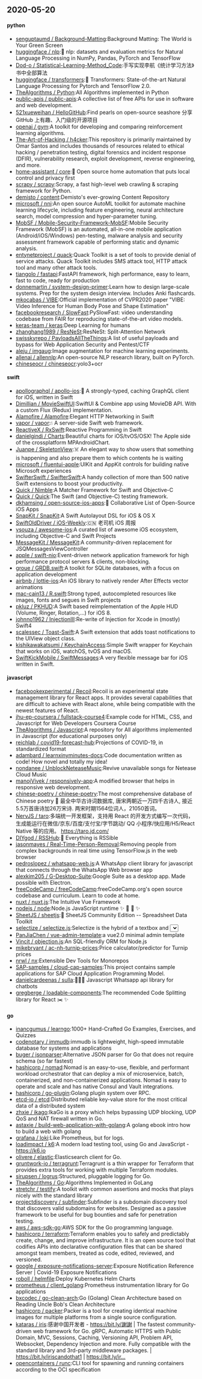 ## 2020-05-20

#### python
* [senguptaumd / Background-Matting](https://github.com/senguptaumd/Background-Matting):Background Matting: The World is Your Green Screen
* [huggingface / nlp](https://github.com/huggingface/nlp):🤗
nlp: datasets and evaluation metrics for Natural Language Processing in NumPy, Pandas, PyTorch and TensorFlow
* [Dod-o / Statistical-Learning-Method_Code](https://github.com/Dod-o/Statistical-Learning-Method_Code):手写实现李航《统计学习方法》书中全部算法
* [huggingface / transformers](https://github.com/huggingface/transformers):🤗
Transformers: State-of-the-art Natural Language Processing for Pytorch and TensorFlow 2.0.
* [TheAlgorithms / Python](https://github.com/TheAlgorithms/Python):All Algorithms implemented in Python
* [public-apis / public-apis](https://github.com/public-apis/public-apis):A collective list of free APIs for use in software and web development.
* [521xueweihan / HelloGitHub](https://github.com/521xueweihan/HelloGitHub):Find pearls on open-source seashore 分享 GitHub 上有趣、入门级的开源项目
* [openai / gym](https://github.com/openai/gym):A toolkit for developing and comparing reinforcement learning algorithms.
* [The-Art-of-Hacking / h4cker](https://github.com/The-Art-of-Hacking/h4cker):This repository is primarily maintained by Omar Santos and includes thousands of resources related to ethical hacking / penetration testing, digital forensics and incident response (DFIR), vulnerability research, exploit development, reverse engineering, and more.
* [home-assistant / core](https://github.com/home-assistant/core):🏡
Open source home automation that puts local control and privacy first
* [scrapy / scrapy](https://github.com/scrapy/scrapy):Scrapy, a fast high-level web crawling & scraping framework for Python.
* [demisto / content](https://github.com/demisto/content):Demisto's ever-growing Content Repository
* [microsoft / nni](https://github.com/microsoft/nni):An open source AutoML toolkit for automate machine learning lifecycle, including feature engineering, neural architecture search, model compression and hyper-parameter tuning.
* [MobSF / Mobile-Security-Framework-MobSF](https://github.com/MobSF/Mobile-Security-Framework-MobSF):Mobile Security Framework (MobSF) is an automated, all-in-one mobile application (Android/iOS/Windows) pen-testing, malware analysis and security assessment framework capable of performing static and dynamic analysis.
* [entynetproject / quack](https://github.com/entynetproject/quack):Quack Toolkit is a set of tools to provide denial of service attacks. Quack Toolkit includes SMS attack tool, HTTP attack tool and many other attack tools.
* [tiangolo / fastapi](https://github.com/tiangolo/fastapi):FastAPI framework, high performance, easy to learn, fast to code, ready for production
* [donnemartin / system-design-primer](https://github.com/donnemartin/system-design-primer):Learn how to design large-scale systems. Prep for the system design interview. Includes Anki flashcards.
* [mkocabas / VIBE](https://github.com/mkocabas/VIBE):Official implementation of CVPR2020 paper "VIBE: Video Inference for Human Body Pose and Shape Estimation"
* [facebookresearch / SlowFast](https://github.com/facebookresearch/SlowFast):PySlowFast: video understanding codebase from FAIR for reproducing state-of-the-art video models.
* [keras-team / keras](https://github.com/keras-team/keras):Deep Learning for humans
* [zhanghang1989 / ResNeSt](https://github.com/zhanghang1989/ResNeSt):ResNeSt: Split-Attention Network
* [swisskyrepo / PayloadsAllTheThings](https://github.com/swisskyrepo/PayloadsAllTheThings):A list of useful payloads and bypass for Web Application Security and Pentest/CTF
* [aleju / imgaug](https://github.com/aleju/imgaug):Image augmentation for machine learning experiments.
* [allenai / allennlp](https://github.com/allenai/allennlp):An open-source NLP research library, built on PyTorch.
* [chineseocr / chineseocr](https://github.com/chineseocr/chineseocr):yolo3+ocr

#### swift
* [apollographql / apollo-ios](https://github.com/apollographql/apollo-ios):📱
A strongly-typed, caching GraphQL client for iOS, written in Swift
* [Dimillian / MovieSwiftUI](https://github.com/Dimillian/MovieSwiftUI):SwiftUI & Combine app using MovieDB API. With a custom Flux (Redux) implementation.
* [Alamofire / Alamofire](https://github.com/Alamofire/Alamofire):Elegant HTTP Networking in Swift
* [vapor / vapor](https://github.com/vapor/vapor):💧
A server-side Swift web framework.
* [ReactiveX / RxSwift](https://github.com/ReactiveX/RxSwift):Reactive Programming in Swift
* [danielgindi / Charts](https://github.com/danielgindi/Charts):Beautiful charts for iOS/tvOS/OSX! The Apple side of the crossplatform MPAndroidChart.
* [Juanpe / SkeletonView](https://github.com/Juanpe/SkeletonView):☠️
An elegant way to show users that something is happening and also prepare them to which contents he is waiting
* [microsoft / fluentui-apple](https://github.com/microsoft/fluentui-apple):UIKit and AppKit controls for building native Microsoft experiences
* [SwifterSwift / SwifterSwift](https://github.com/SwifterSwift/SwifterSwift):A handy collection of more than 500 native Swift extensions to boost your productivity.
* [Quick / Nimble](https://github.com/Quick/Nimble):A Matcher Framework for Swift and Objective-C
* [Quick / Quick](https://github.com/Quick/Quick):The Swift (and Objective-C) testing framework.
* [dkhamsing / open-source-ios-apps](https://github.com/dkhamsing/open-source-ios-apps):📱
Collaborative List of Open-Source iOS Apps
* [SnapKit / SnapKit](https://github.com/SnapKit/SnapKit):A Swift Autolayout DSL for iOS & OS X
* [SwiftOldDriver / iOS-Weekly](https://github.com/SwiftOldDriver/iOS-Weekly):🇨🇳
老司机 iOS 周报
* [vsouza / awesome-ios](https://github.com/vsouza/awesome-ios):A curated list of awesome iOS ecosystem, including Objective-C and Swift Projects
* [MessageKit / MessageKit](https://github.com/MessageKit/MessageKit):A community-driven replacement for JSQMessagesViewController
* [apple / swift-nio](https://github.com/apple/swift-nio):Event-driven network application framework for high performance protocol servers & clients, non-blocking.
* [groue / GRDB.swift](https://github.com/groue/GRDB.swift):A toolkit for SQLite databases, with a focus on application development
* [airbnb / lottie-ios](https://github.com/airbnb/lottie-ios):An iOS library to natively render After Effects vector animations
* [mac-cain13 / R.swift](https://github.com/mac-cain13/R.swift):Strong typed, autocompleted resources like images, fonts and segues in Swift projects
* [pkluz / PKHUD](https://github.com/pkluz/PKHUD):A Swift based reimplementation of the Apple HUD (Volume, Ringer, Rotation,…) for iOS 8.
* [johnno1962 / InjectionIII](https://github.com/johnno1962/InjectionIII):Re-write of Injection for Xcode in (mostly) Swift4
* [scalessec / Toast-Swift](https://github.com/scalessec/Toast-Swift):A Swift extension that adds toast notifications to the UIView object class.
* [kishikawakatsumi / KeychainAccess](https://github.com/kishikawakatsumi/KeychainAccess):Simple Swift wrapper for Keychain that works on iOS, watchOS, tvOS and macOS.
* [SwiftKickMobile / SwiftMessages](https://github.com/SwiftKickMobile/SwiftMessages):A very flexible message bar for iOS written in Swift.

#### javascript
* [facebookexperimental / Recoil](https://github.com/facebookexperimental/Recoil):Recoil is an experimental state management library for React apps. It provides several capabilities that are difficult to achieve with React alone, while being compatible with the newest features of React.
* [jhu-ep-coursera / fullstack-course4](https://github.com/jhu-ep-coursera/fullstack-course4):Example code for HTML, CSS, and Javascript for Web Developers Coursera Course
* [TheAlgorithms / Javascript](https://github.com/TheAlgorithms/Javascript):A repository for All algorithms implemented in Javascript (for educational purposes only)
* [reichlab / covid19-forecast-hub](https://github.com/reichlab/covid19-forecast-hub):Projections of COVID-19, in standardized format
* [adambard / learnxinyminutes-docs](https://github.com/adambard/learnxinyminutes-docs):Code documentation written as code! How novel and totally my idea!
* [nondanee / UnblockNeteaseMusic](https://github.com/nondanee/UnblockNeteaseMusic):Revive unavailable songs for Netease Cloud Music
* [manojVivek / responsively-app](https://github.com/manojVivek/responsively-app):A modified browser that helps in responsive web development.
* [chinese-poetry / chinese-poetry](https://github.com/chinese-poetry/chinese-poetry):The most comprehensive database of Chinese poetry
🧶
最全中华古诗词数据库, 唐宋两朝近一万四千古诗人, 接近5.5万首唐诗加26万宋诗. 两宋时期1564位词人，21050首词。
* [NervJS / taro](https://github.com/NervJS/taro):多端统一开发框架，支持用 React 的开发方式编写一次代码，生成能运行在微信/京东/百度/支付宝/字节跳动/ QQ 小程序/快应用/H5/React Native 等的应用。 https://taro.jd.com/
* [DIYgod / RSSHub](https://github.com/DIYgod/RSSHub):🍰
Everything is RSSible
* [jasonmayes / Real-Time-Person-Removal](https://github.com/jasonmayes/Real-Time-Person-Removal):Removing people from complex backgrounds in real time using TensorFlow.js in the web browser
* [pedroslopez / whatsapp-web.js](https://github.com/pedroslopez/whatsapp-web.js):A WhatsApp client library for javascript that connects through the WhatsApp Web browser app
* [alexkim205 / G-Desktop-Suite](https://github.com/alexkim205/G-Desktop-Suite):Google Suite as a desktop app. Made possible with Electron.
* [freeCodeCamp / freeCodeCamp](https://github.com/freeCodeCamp/freeCodeCamp):freeCodeCamp.org's open source codebase and curriculum. Learn to code at home.
* [nuxt / nuxt.js](https://github.com/nuxt/nuxt.js):The Intuitive Vue Framework
* [nodejs / node](https://github.com/nodejs/node):Node.js JavaScript runtime
✨
🐢
🚀
✨
* [SheetJS / sheetjs](https://github.com/SheetJS/sheetjs):📗
SheetJS Community Edition -- Spreadsheet Data Toolkit
* [selectize / selectize.js](https://github.com/selectize/selectize.js):Selectize is the hybrid of a textbox and <select> box. It's jQuery based and it has autocomplete and native-feeling keyboard navigation; useful for tagging, contact lists, etc.
* [PanJiaChen / vue-admin-template](https://github.com/PanJiaChen/vue-admin-template):a vue2.0 minimal admin template
* [Vincit / objection.js](https://github.com/Vincit/objection.js):An SQL-friendly ORM for Node.js
* [mikebryant / ac-nh-turnip-prices](https://github.com/mikebryant/ac-nh-turnip-prices):Price calculator/predictor for Turnip prices
* [nrwl / nx](https://github.com/nrwl/nx):Extensible Dev Tools for Monorepos
* [SAP-samples / cloud-cap-samples](https://github.com/SAP-samples/cloud-cap-samples):This project contains sample applications for SAP Cloud Application Programming Model.
* [danielcardeenas / sulla](https://github.com/danielcardeenas/sulla):👩🏻‍🔬 Javascript Whatsapp api library for chatbots
* [gregberge / loadable-components](https://github.com/gregberge/loadable-components):The recommended Code Splitting library for React
✂️
✨

#### go
* [inancgumus / learngo](https://github.com/inancgumus/learngo):1000+ Hand-Crafted Go Examples, Exercises, and Quizzes
* [codenotary / immudb](https://github.com/codenotary/immudb):immudb is lightweight, high-speed immutable database for systems and applications
* [buger / jsonparser](https://github.com/buger/jsonparser):Alternative JSON parser for Go that does not require schema (so far fastest)
* [hashicorp / nomad](https://github.com/hashicorp/nomad):Nomad is an easy-to-use, flexible, and performant workload orchestrator that can deploy a mix of microservice, batch, containerized, and non-containerized applications. Nomad is easy to operate and scale and has native Consul and Vault integrations.
* [hashicorp / go-plugin](https://github.com/hashicorp/go-plugin):Golang plugin system over RPC.
* [etcd-io / etcd](https://github.com/etcd-io/etcd):Distributed reliable key-value store for the most critical data of a distributed system
* [zhxie / ikago](https://github.com/zhxie/ikago):IkaGo is a proxy which helps bypassing UDP blocking, UDP QoS and NAT firewall written in Go.
* [astaxie / build-web-application-with-golang](https://github.com/astaxie/build-web-application-with-golang):A golang ebook intro how to build a web with golang
* [grafana / loki](https://github.com/grafana/loki):Like Prometheus, but for logs.
* [loadimpact / k6](https://github.com/loadimpact/k6):A modern load testing tool, using Go and JavaScript - https://k6.io
* [olivere / elastic](https://github.com/olivere/elastic):Elasticsearch client for Go.
* [gruntwork-io / terragrunt](https://github.com/gruntwork-io/terragrunt):Terragrunt is a thin wrapper for Terraform that provides extra tools for working with multiple Terraform modules.
* [sirupsen / logrus](https://github.com/sirupsen/logrus):Structured, pluggable logging for Go.
* [TheAlgorithms / Go](https://github.com/TheAlgorithms/Go):Algorithms Implemented in GoLang
* [stretchr / testify](https://github.com/stretchr/testify):A toolkit with common assertions and mocks that plays nicely with the standard library
* [projectdiscovery / subfinder](https://github.com/projectdiscovery/subfinder):Subfinder is a subdomain discovery tool that discovers valid subdomains for websites. Designed as a passive framework to be useful for bug bounties and safe for penetration testing.
* [aws / aws-sdk-go](https://github.com/aws/aws-sdk-go):AWS SDK for the Go programming language.
* [hashicorp / terraform](https://github.com/hashicorp/terraform):Terraform enables you to safely and predictably create, change, and improve infrastructure. It is an open source tool that codifies APIs into declarative configuration files that can be shared amongst team members, treated as code, edited, reviewed, and versioned.
* [google / exposure-notifications-server](https://github.com/google/exposure-notifications-server):Exposure Notification Reference Server | Covid-19 Exposure Notifications
* [roboll / helmfile](https://github.com/roboll/helmfile):Deploy Kubernetes Helm Charts
* [prometheus / client_golang](https://github.com/prometheus/client_golang):Prometheus instrumentation library for Go applications
* [bxcodec / go-clean-arch](https://github.com/bxcodec/go-clean-arch):Go (Golang) Clean Architecture based on Reading Uncle Bob's Clean Architecture
* [hashicorp / packer](https://github.com/hashicorp/packer):Packer is a tool for creating identical machine images for multiple platforms from a single source configuration.
* [kataras / iris](https://github.com/kataras/iris):感谢中国开发者 - https://bit.ly/謝謝 | The fastest community-driven web framework for Go. gRPC, Automatic HTTPS with Public Domain, MVC, Sessions, Caching, Versioning API, Problem API, Websocket, Dependency Injection and more. Fully compatible with the standard library and 3rd-party middleware packages. | https://bit.ly/iriscandothat1 | https://bit.ly/ir…
* [opencontainers / runc](https://github.com/opencontainers/runc):CLI tool for spawning and running containers according to the OCI specification
